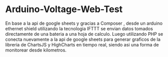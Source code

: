 # Arduino-Voltage-Web-Test
En base a la api de google sheets y gracias a Composer , desde un arduino ethernet shield utilizando la tecnologia IFTTT se envian datos tomados directamente de una bateria a una hoja de calculo. Luego utilizando PHP se conecta nuevamente a la api de google sheets para generar graficos de la libreria de ChartsJS y HighCharts en tiempo real, siendo asi una forma de monitorear desde kilometros.
